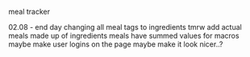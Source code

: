 meal tracker

02.08 - 
end day changing all meal tags to ingredients
tmrw add actual meals made up of ingredients
meals have summed values for macros
maybe make user logins on the page
maybe make it look nicer..?

